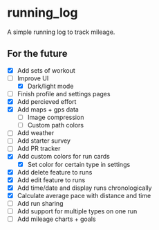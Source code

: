 # running_log

A simple running log to track mileage.

## For the future
 - [X] Add sets of workout
 - [ ] Improve UI
    - [X] Dark/light mode
 - [ ] Finish profile and settings pages
 - [X] Add percieved effort
 - [X] Add maps + gps data
    - [ ] Image compression
    - [ ] Custom path colors
 - [ ] Add weather
 - [ ] Add starter survey
 - [ ] Add PR tracker
 - [X] Add custom colors for run cards
   - [X] Set color for certain type in settings
 - [X] Add delete feature to runs
 - [X] Add edit feature to runs
 - [X] Add time/date and display runs chronologically
 - [X] Calculate average pace with distance and time
 - [ ] Add run sharing
 - [ ] Add support for multiple types on one run
 - [ ] Add mileage charts + goals

